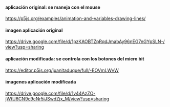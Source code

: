 #### aplicación original: se maneja con el mouse  
https://p5js.org/examples/animation-and-variables-drawing-lines/  
#### imagen aplicación original  
https://drive.google.com/file/d/1pzKAOBTZpRqdJmabAy96nEG7nGYpSLN-/view?usp=sharing  

#### aplicación modificada: se controla con los botones del micro bit  
https://editor.p5js.org/juanitaduque/full/-EOVmLWvW  
#### imagenes aplicación modificada  
https://drive.google.com/file/d/1v44AzZO-jWtU6CN9c9cNr5iJSwdZjx_M/view?usp=sharing  

